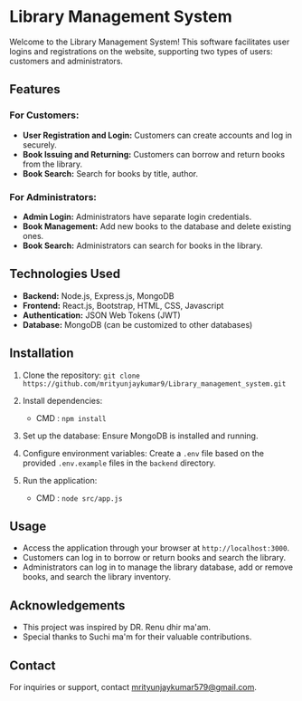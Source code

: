 # Library Management System

Welcome to the Library Management System! This software facilitates user logins and registrations on the website, supporting two types of users: customers and administrators.

## Features

### For Customers:
- **User Registration and Login:** Customers can create accounts and log in securely.
- **Book Issuing and Returning:** Customers can borrow and return books from the library.
- **Book Search:** Search for books by title, author.

### For Administrators:
- **Admin Login:** Administrators have separate login credentials.
- **Book Management:** Add new books to the database and delete existing ones.
- **Book Search:** Administrators can search for books in the library.

## Technologies Used

- **Backend:** Node.js, Express.js, MongoDB
- **Frontend:** React.js, Bootstrap, HTML, CSS, Javascript
- **Authentication:** JSON Web Tokens (JWT)
- **Database:** MongoDB (can be customized to other databases)

## Installation

1. Clone the repository: `git clone https://github.com/mrityunjaykumar9/Library_management_system.git`
2. Install dependencies:
   - CMD : `npm install`

3. Set up the database: Ensure MongoDB is installed and running.
4. Configure environment variables: Create a `.env` file based on the provided `.env.example` files in the `backend` directory.
5. Run the application:
   - CMD : `node src/app.js`
   
## Usage

- Access the application through your browser at `http://localhost:3000`.
- Customers can log in to borrow or return books and search the library.
- Administrators can log in to manage the library database, add or remove books, and search the library inventory.


## Acknowledgements

- This project was inspired by DR. Renu dhir ma'am.
- Special thanks to Suchi ma'm for their valuable contributions.

## Contact

For inquiries or support, contact mrityunjaykumar579@gmail.com.
